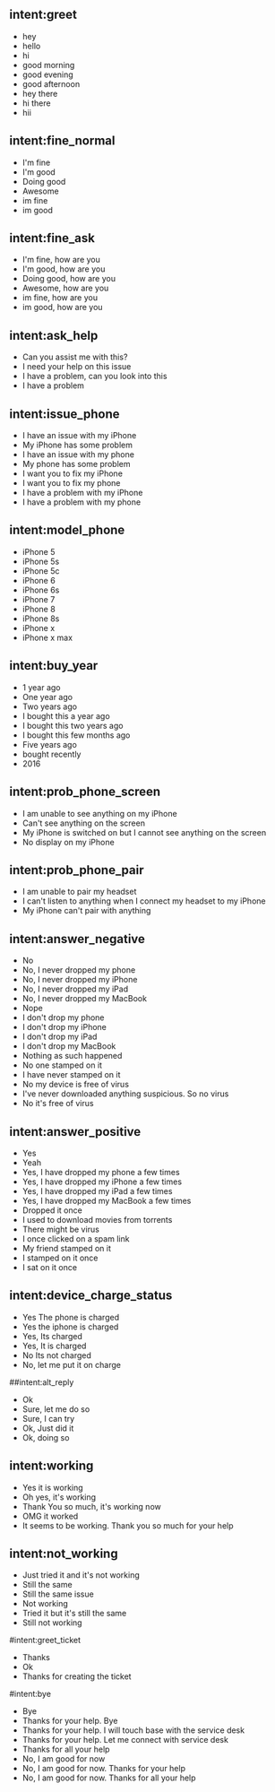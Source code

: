 ## intent:greet
- hey
- hello
- hi
- good morning
- good evening
- good afternoon
- hey there
- hi there
- hii

## intent:fine_normal
- I'm fine
- I'm good
- Doing good
- Awesome
- im fine
- im good

## intent:fine_ask
- I'm fine, how are you
- I'm good, how are you
- Doing good, how are you
- Awesome, how are you
- im fine, how are you
- im good, how are you

## intent:ask_help
- Can you assist me with this?
- I need your help on this issue
- I have a problem, can you look into this
- I have a problem

## intent:issue_phone
- I have an issue with my iPhone
- My iPhone has some problem
- I have an issue with my phone
- My phone has some problem
- I want you to fix my iPhone
- I want you to fix my phone
- I have a problem with my iPhone
- I have a problem with my phone

## intent:model_phone
- iPhone 5
- iPhone 5s
- iPhone 5c
- iPhone 6
- iPhone 6s
- iPhone 7
- iPhone 8
- iPhone 8s
- iPhone x
- iPhone x max

## intent:buy_year
- 1 year ago
- One year ago
- Two years ago
- I bought this a year ago
- I bought this two years ago
- I bought this few months ago
- Five years ago
- bought recently
- 2016

## intent:prob_phone_screen
- I am unable to see anything on my iPhone
- Can't see anything on the screen
- My iPhone is switched on but I cannot see anything on the screen
- No display on my iPhone

## intent:prob_phone_pair
- I am unable to pair my headset 
- I can't listen to anything when I connect my headset to my iPhone
- My iPhone can't pair with anything

## intent:answer_negative
- No
- No, I never dropped my phone
- No, I never dropped my iPhone
- No, I never dropped my iPad
- No, I never dropped my MacBook
- Nope
- I don't drop my phone
- I don't drop my iPhone
- I don't drop my iPad
- I don't drop my MacBook
- Nothing as such happened
- No one stamped on it
- I have never stamped on it
- No my device is free of virus
- I've never downloaded anything suspicious. So no virus
- No it's free of virus

## intent:answer_positive
- Yes
- Yeah
- Yes, I have dropped my phone a few times
- Yes, I have dropped my iPhone a few times
- Yes, I have dropped my iPad a few times
- Yes, I have dropped my MacBook a few times
- Dropped it once
- I used to download movies from torrents
- There might be virus
- I once clicked on a spam link
- My friend stamped on it
- I stamped on it once
- I sat on it once

## intent:device_charge_status
- Yes The phone is charged
- Yes the iphone is charged
- Yes, Its charged
- Yes, It is charged
- No Its not charged
- No, let me put it on charge

##intent:alt_reply
- Ok
- Sure, let me do so
- Sure, I can try
- Ok, Just did it
- Ok, doing so

## intent:working
- Yes it is working
- Oh yes, it's working
- Thank You so much, it's working now
- OMG it worked
- It seems to be working. Thank you so much for your help

## intent:not_working
- Just tried it and it's not working
- Still the same
- Still the same issue
- Not working
- Tried it but it's still the same
- Still not working

#intent:greet_ticket
- Thanks
- Ok
- Thanks for creating the ticket

#intent:bye
- Bye
- Thanks for your help. Bye
- Thanks for your help. I will touch base with the service desk
- Thanks for your help. Let me connect with service desk
- Thanks for all your help
- No, I am good for now
- No, I am good for now. Thanks for your help
- No, I am good for now. Thanks for all your help
